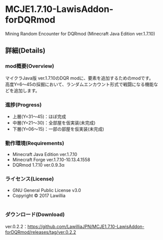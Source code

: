 # MCJE1.7.10-LawisAddon-forDQRmod  
  
Mining Random Encounter for DQRmod (Minecraft Java Edition ver.1.7.10)  
  
## 詳細(Details)  
### mod概要(Overview)  
マイクラJava版 ver.1.7.10のDQR modに、要素を追加するためのmodです。  
高度Y=6～45の採掘において、ランダムエンカウント形式で戦闘になる機能などを追加します。  
  
### 進捗(Progress)  
* 上層(Y=31～45)：ほぼ完成  
* 中層(Y=21～30)：全部屋を仮実装(未完成)  
* 下層(Y=06～15)：一部の部屋を仮実装(未完成)  
  
### 動作環境(Requirements)  
* Minecraft Java Edition ver.1.7.10  
* Minecraft Forge ver.1.7.10-10.13.4.1558  
* DQRmod 1.7.10 ver.0.9.3α  
  
### ライセンス(License)  
* GNU General Public License v3.0  
* Copyright © 2017 Lawillia  
  
### ダウンロード(Download)  
ver.0.2.2：<https://github.com/LawilliaJPN/MCJE1.7.10-LawisAddon-forDQRmod/releases/tag/ver.0.2.2>  
